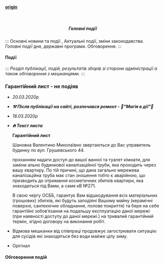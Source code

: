 #### [origin](https://osbb-44.vercel.app/#/events)

<h5 align="center">
  <br>
    <div class="row flex-center">
     <div class="events-logo-200"></div>
     </div>
  <br>
      Головні події
  <br>
</h5>

:::
Основні новини та події , Актуальні події, зміни законодавства. _Головні події_ дня, державні програми. Обговорення.
:::

#### Події

:::
_Розділ публікації, 
подій, результатів зборів зі сторони адміністрації
а також обговорення з мешканцями._
:::

### Гарантійний лист - не подіяв

* _20.03.2020р_
* ***⚒ Після публікації на сайті, розпочався ремонт - 🎈"Магія в дії"🎈*** 
* _18.03.2020р_
* **_🔥 Текст листа_**

  **Гарантійний лист**

  Шановна Валентино Миколаївно звертаються до Вас управитель будинку по вул. Грушевського 44.

  проханням надати доступ до вашої ванної та туалет кімнати, для заміни ально будинкової каналізаційної труби, яка проходить через вашу квартиру. По тій причині, що дана загально мережева каналізаційна труба має стан зношення тобто є аварійною, що призводить до отримання косметичних збитків квартири, яка знаходиться під Вами, а саме кВ №271.

  В свою чергу ОСББ, гарантує Вам відшкодування всіх матеріальних (грошових) збитків, які будуть заподіяні Вашому майну (керамічні поверхні, сантехнічне обладнання, полове покриття) та бере на себе гарантійні зобов’язання на подальшу експлуатацію даної мережі (при наявності доступу до даної мережі.) на тривалий гарантійний термін, згідно договору на виконання робіт.

* Відмова мешканки від співпраці продовжує загострювати ситуацію для сусідів які знаходяться без води майже цілу зиму.
* Орігінал<div type="loc-img" src="https://i.ibb.co/wrnpTNs/viber-2020-03-18-20-52-22.jpg"></div>

#### Обговорення подій

<div
  type="disqus"
  isopen="true"
  title="Основні події"
  description="Обговорення подій з мешканцями"
  canonical="/#/events"
  shortname="osbb-gr-44"

> </div>
